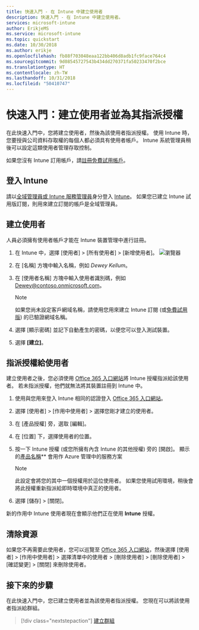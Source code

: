 ```yaml
---
title: 快速入門 - 在 Intune 中建立使用者
description: 快速入門 - 在 Intune 中建立使用者。
services: microsoft-intune
author: ErikjeMS
ms.service: microsoft-intune
ms.topic: quickstart
ms.date: 10/30/2018
ms.author: erikje
ms.openlocfilehash: fb88f703048eaa122bb406d8adb1fc9face764c4
ms.sourcegitcommit: 9d08545727543b434dd270371fa50233470f2bce
ms.translationtype: HT
ms.contentlocale: zh-TW
ms.lasthandoff: 10/31/2018
ms.locfileid: "50410747"
---
```

# <a name="quickstart-create-a-user-and-assign-a-license-to-it"></a>快速入門：建立使用者並為其指派授權

在此快速入門中，您將建立使用者，然後為該使用者指派授權。 使用 Intune 時，您要授與公司資料存取權的每個人都必須具有使用者帳戶。 Intune 系統管理員稍後可以設定這類使用者管理存取控制。

如果您沒有 Intune 訂用帳戶，請[註冊免費試用帳戶](free-trial-sign-up.md)。

## <a name="sign-in-to-intune"></a>登入 Intune

請以[全域管理員或 Intune 服務管理員](users-add.md#types-of-administrators)身分登入 [Intune](https://aka.ms/intuneportal)。 如果您已建立 Intune 試用版訂閱，則用來建立訂閱的帳戶是全域管理員。

## <a name="create-a-user"></a>建立使用者

人員必須擁有使用者帳戶才能在 Intune 裝置管理中進行註冊。

1. 在 Intune 中，選擇 [使用者] > [所有使用者] > [新增使用者]。
![瀏覽器](media/quickstart-create-user/create-user.png)
2. 在 [名稱] 方塊中輸入名稱，例如 *Dewey Kellum*。
3. 在 [使用者名稱] 方塊中輸入使用者識別碼，例如 Dewey@contoso.onmicrosoft.com。

    > [!NOTE]
    > 如果您尚未設定客戶網域名稱，請使用您用來建立 Intune 訂閱 (或[免費試用版](free-trial-sign-up.md#sign-up-for-a-microsoft-intune-free-trial)) 的已驗證網域名稱。 

4. 選擇 [顯示密碼] 並記下自動產生的密碼，以便您可以登入測試裝置。
5. 選擇 **[建立]**。

## <a name="assign-a-license-to-the-user"></a>指派授權給使用者

建立使用者之後，您必須使用 [Office 365 入口網站](http://go.microsoft.com/fwlink/p/?LinkId=698854)將 Intune 授權指派給該使用者。 若未指派授權，他們就無法將其裝置註冊到 Intune 中。 

1. 使用與您用來登入 Intune 相同的認證登入 [Office 365 入口網站](http://go.microsoft.com/fwlink/p/?LinkId=698854)。
2. 選擇 [使用者] > [作用中使用者] > 選擇您剛才建立的使用者。
3. 在 [產品授權] 旁，選取 [編輯]。
4. 在 [位置] 下，選擇使用者的位置。
5. 按一下 Intune 授權 (或您所擁有內含 Intune 的其他授權) 旁的 [開啟]。 顯示的[產品名稱](https://docs.microsoft.com/azure/active-directory/users-groups-roles/licensing-service-plan-reference)** 會用作 Azure 管理中的服務方案 

   > [!NOTE]
   > 此設定會將您的其中一個授權用於這位使用者。 如果您使用試用環境，稍後會將此授權重新指派給即時環境中真正的使用者。
6. 選擇 [儲存] > [關閉]。

新的作用中 Intune 使用者現在會顯示他們正在使用 **Intune** 授權。

## <a name="clean-up-resources"></a>清除資源

如果您不再需要此使用者，您可以巡覽至 [Office 365 入口網站](http://go.microsoft.com/fwlink/p/?LinkId=698854)，然後選擇 [使用者] > [作用中使用者] > 選擇清單中的使用者 > [刪除使用者] > [刪除使用者] > [確認變更] > [關閉] 來刪除使用者。

## <a name="next-steps"></a>接下來的步驟

在此快速入門中，您已建立使用者並為該使用者指派授權。 您現在可以將該使用者指派給群組。

> [!div class="nextstepaction"]
> [建立群組](quickstart-create-group.md)
